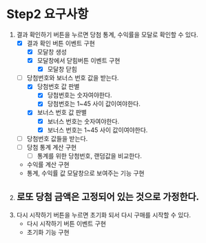 # Step2 요구사항
1. 결과 확인하기 버튼을 누르면 당첨 통계, 수익률을 모달로 확인할 수 있다.
    - [x] 결과 확인 버튼 이벤트 구현
      - [x] 모달창 생성
      - [x] 모달창에서 닫힘버튼 이벤트 구현
        - [x] 모달창 닫힘
    - [ ] 당첨번호와 보너스 번호 값을 받는다.
      - [x] 당첨번호 값 판별
        - [x] 당첨번호는 숫자여야한다.
        - [x] 당첨번호는 1~45 사이 값이여야한다.
      - [x] 보너스 번호 값 판별
        - [x] 보너스 번호는 숫자여야한다.
        - [x] 보너스 번호는 1~45 사이 값이여야한다.
    - [ ] 당첨번호 값들을 받는다.
    - [ ] 당첨 통계 계산 구현
      - [ ] 통계를 위한 당첨번호, 랜덤값을 비교한다.
    - 수익률 계산 구현
    - 통계, 수익률 값 모달창으로 보여주는 기능 구현
2. 로또 당첨 금액은 고정되어 있는 것으로 가정한다.
    - 
3. 다시 시작하기 버튼을 누르면 초기화 되서 다시 구매를 시작할 수 있다.
    - 다시 시작하기 버튼 이벤트 구현
    - 초기화 기능 구현
